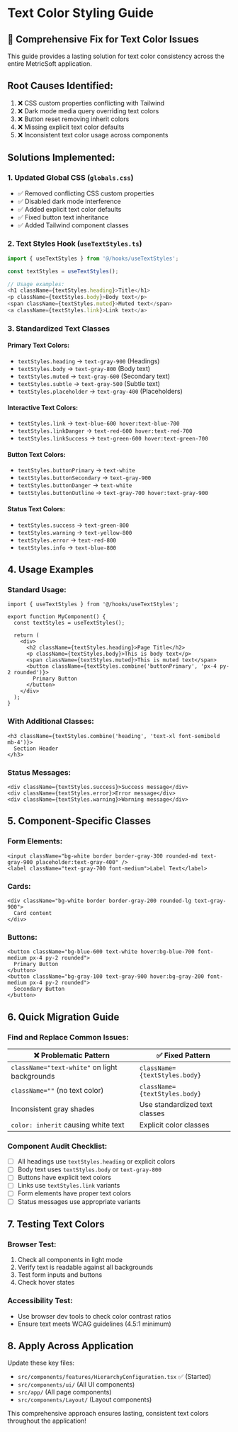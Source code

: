 # Text Color Styling Guide

## 🎨 **Comprehensive Fix for Text Color Issues**

This guide provides a lasting solution for text color consistency across the entire MetricSoft application.

## **Root Causes Identified:**
1. ❌ CSS custom properties conflicting with Tailwind
2. ❌ Dark mode media query overriding text colors
3. ❌ Button reset removing inherit colors
4. ❌ Missing explicit text color defaults
5. ❌ Inconsistent text color usage across components

## **Solutions Implemented:**

### **1. Updated Global CSS (`globals.css`)**
- ✅ Removed conflicting CSS custom properties
- ✅ Disabled dark mode interference  
- ✅ Added explicit text color defaults
- ✅ Fixed button text inheritance
- ✅ Added Tailwind component classes

### **2. Text Styles Hook (`useTextStyles.ts`)**
```typescript
import { useTextStyles } from '@/hooks/useTextStyles';

const textStyles = useTextStyles();

// Usage examples:
<h1 className={textStyles.heading}>Title</h1>
<p className={textStyles.body}>Body text</p>
<span className={textStyles.muted}>Muted text</span>
<a className={textStyles.link}>Link text</a>
```

### **3. Standardized Text Classes**

#### **Primary Text Colors:**
- `textStyles.heading` → `text-gray-900` (Headings)
- `textStyles.body` → `text-gray-800` (Body text)
- `textStyles.muted` → `text-gray-600` (Secondary text)
- `textStyles.subtle` → `text-gray-500` (Subtle text)
- `textStyles.placeholder` → `text-gray-400` (Placeholders)

#### **Interactive Text Colors:**
- `textStyles.link` → `text-blue-600 hover:text-blue-700`
- `textStyles.linkDanger` → `text-red-600 hover:text-red-700`
- `textStyles.linkSuccess` → `text-green-600 hover:text-green-700`

#### **Button Text Colors:**
- `textStyles.buttonPrimary` → `text-white`
- `textStyles.buttonSecondary` → `text-gray-900`
- `textStyles.buttonDanger` → `text-white`
- `textStyles.buttonOutline` → `text-gray-700 hover:text-gray-900`

#### **Status Text Colors:**
- `textStyles.success` → `text-green-800`
- `textStyles.warning` → `text-yellow-800`
- `textStyles.error` → `text-red-800`
- `textStyles.info` → `text-blue-800`

## **4. Usage Examples**

### **Standard Usage:**
```tsx
import { useTextStyles } from '@/hooks/useTextStyles';

export function MyComponent() {
  const textStyles = useTextStyles();
  
  return (
    <div>
      <h2 className={textStyles.heading}>Page Title</h2>
      <p className={textStyles.body}>This is body text</p>
      <span className={textStyles.muted}>This is muted text</span>
      <button className={textStyles.combine('buttonPrimary', 'px-4 py-2 rounded')}>
        Primary Button
      </button>
    </div>
  );
}
```

### **With Additional Classes:**
```tsx
<h3 className={textStyles.combine('heading', 'text-xl font-semibold mb-4')}>
  Section Header
</h3>
```

### **Status Messages:**
```tsx
<div className={textStyles.success}>Success message</div>
<div className={textStyles.error}>Error message</div>
<div className={textStyles.warning}>Warning message</div>
```

## **5. Component-Specific Classes**

### **Form Elements:**
```tsx
<input className="bg-white border border-gray-300 rounded-md text-gray-900 placeholder:text-gray-400" />
<label className="text-gray-700 font-medium">Label Text</label>
```

### **Cards:**
```tsx
<div className="bg-white border border-gray-200 rounded-lg text-gray-900">
  Card content
</div>
```

### **Buttons:**
```tsx
<button className="bg-blue-600 text-white hover:bg-blue-700 font-medium px-4 py-2 rounded">
  Primary Button
</button>
<button className="bg-gray-100 text-gray-900 hover:bg-gray-200 font-medium px-4 py-2 rounded">
  Secondary Button
</button>
```

## **6. Quick Migration Guide**

### **Find and Replace Common Issues:**

| ❌ **Problematic Pattern** | ✅ **Fixed Pattern** |
|---------------------------|---------------------|
| `className="text-white"` on light backgrounds | `className={textStyles.body}` |
| `className=""` (no text color) | `className={textStyles.body}` |
| Inconsistent gray shades | Use standardized text classes |
| `color: inherit` causing white text | Explicit color classes |

### **Component Audit Checklist:**
- [ ] All headings use `textStyles.heading` or explicit colors
- [ ] Body text uses `textStyles.body` or `text-gray-800`
- [ ] Buttons have explicit text colors
- [ ] Links use `textStyles.link` variants
- [ ] Form elements have proper text colors
- [ ] Status messages use appropriate variants

## **7. Testing Text Colors**

### **Browser Test:**
1. Check all components in light mode
2. Verify text is readable against all backgrounds
3. Test form inputs and buttons
4. Check hover states

### **Accessibility Test:**
- Use browser dev tools to check color contrast ratios
- Ensure text meets WCAG guidelines (4.5:1 minimum)

## **8. Apply Across Application**

Update these key files:
- `src/components/features/HierarchyConfiguration.tsx` ✅ (Started)
- `src/components/ui/` (All UI components)
- `src/app/` (All page components)
- `src/components/Layout/` (Layout components)

This comprehensive approach ensures lasting, consistent text colors throughout the application!
